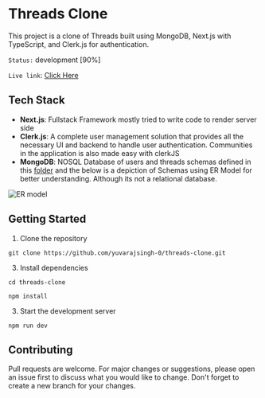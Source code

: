 # Threads Clone

This project is a clone of Threads built using MongoDB, Next.js with TypeScript, and Clerk.js for authentication.

 `Status:` development [90%]

 `Live link`: [Click Here](https://threads-clone-swart-sigma.vercel.app/)

## Tech Stack

- **Next.js**: Fullstack Framework mostly tried to write code to render server side
- **Clerk.js**: A complete user management solution that provides all the necessary UI and backend to handle user authentication. Communities in the application is also made easy with clerkJS
- **MongoDB**: NOSQL Database of users and threads schemas defined in this [folder](https://github.com/YuvarajSingh-0/Threads-Clone/tree/master/lib/models) and the below is a depiction of Schemas using ER Model for better understanding. Although its not a relational database.

![ER model](https://svgshare.com/i/13yf.svg)

## Getting Started

1. Clone the repository

```
git clone https://github.com/yuvarajsingh-0/threads-clone.git
```

3. Install dependencies

```
cd threads-clone
```

```
npm install
```

3. Start the development server

```
npm run dev
```

## Contributing

Pull requests are welcome. For major changes or suggestions, please open an issue first to discuss what you would like to change. Don't forget to create a new branch for your changes.
